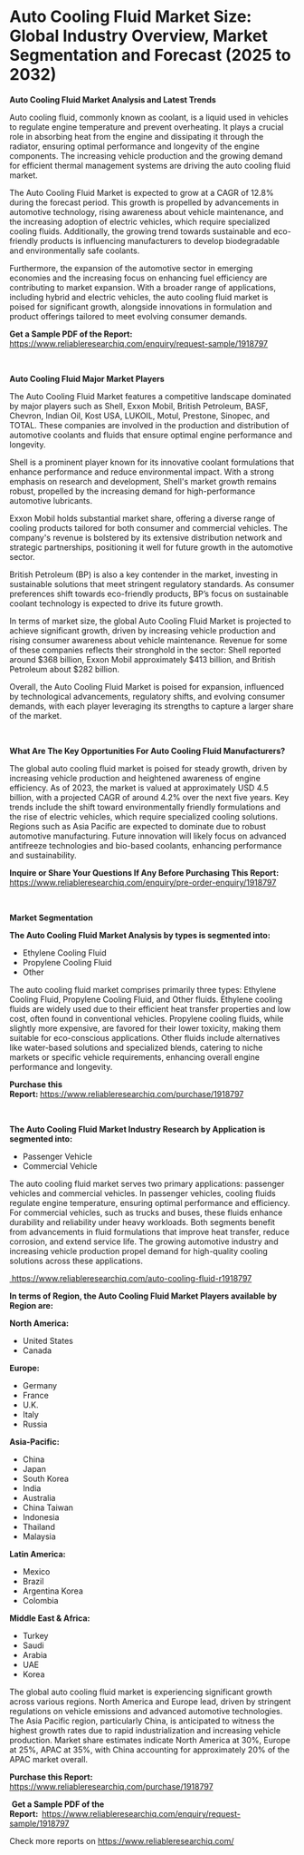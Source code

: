 <p><h1>Auto Cooling Fluid Market Size: Global Industry Overview, Market Segmentation and Forecast (2025 to 2032)</h1></p><p><strong>Auto Cooling Fluid Market Analysis and Latest Trends</strong></p>
<p><p>Auto cooling fluid, commonly known as coolant, is a liquid used in vehicles to regulate engine temperature and prevent overheating. It plays a crucial role in absorbing heat from the engine and dissipating it through the radiator, ensuring optimal performance and longevity of the engine components. The increasing vehicle production and the growing demand for efficient thermal management systems are driving the auto cooling fluid market.</p><p>The Auto Cooling Fluid Market is expected to grow at a CAGR of 12.8% during the forecast period. This growth is propelled by advancements in automotive technology, rising awareness about vehicle maintenance, and the increasing adoption of electric vehicles, which require specialized cooling fluids. Additionally, the growing trend towards sustainable and eco-friendly products is influencing manufacturers to develop biodegradable and environmentally safe coolants.</p><p>Furthermore, the expansion of the automotive sector in emerging economies and the increasing focus on enhancing fuel efficiency are contributing to market expansion. With a broader range of applications, including hybrid and electric vehicles, the auto cooling fluid market is poised for significant growth, alongside innovations in formulation and product offerings tailored to meet evolving consumer demands.</p></p>
<p><strong>Get a Sample PDF of the Report:&nbsp;</strong> <a href="https://www.reliableresearchiq.com/enquiry/request-sample/1918797?utm_campaign=2292&utm_medium=2&utm_source=Github&utm_content=ia&utm_term=28032025&utm_id=auto-cooling-fluid">https://www.reliableresearchiq.com/enquiry/request-sample/1918797</a></p>
<p>&nbsp;</p>
<p><strong>Auto Cooling Fluid Major Market Players</strong></p>
<p><p>The Auto Cooling Fluid Market features a competitive landscape dominated by major players such as Shell, Exxon Mobil, British Petroleum, BASF, Chevron, Indian Oil, Kost USA, LUKOIL, Motul, Prestone, Sinopec, and TOTAL. These companies are involved in the production and distribution of automotive coolants and fluids that ensure optimal engine performance and longevity.</p><p>Shell is a prominent player known for its innovative coolant formulations that enhance performance and reduce environmental impact. With a strong emphasis on research and development, Shell's market growth remains robust, propelled by the increasing demand for high-performance automotive lubricants.</p><p>Exxon Mobil holds substantial market share, offering a diverse range of cooling products tailored for both consumer and commercial vehicles. The company's revenue is bolstered by its extensive distribution network and strategic partnerships, positioning it well for future growth in the automotive sector.</p><p>British Petroleum (BP) is also a key contender in the market, investing in sustainable solutions that meet stringent regulatory standards. As consumer preferences shift towards eco-friendly products, BP’s focus on sustainable coolant technology is expected to drive its future growth.</p><p>In terms of market size, the global Auto Cooling Fluid Market is projected to achieve significant growth, driven by increasing vehicle production and rising consumer awareness about vehicle maintenance. Revenue for some of these companies reflects their stronghold in the sector: Shell reported around $368 billion, Exxon Mobil approximately $413 billion, and British Petroleum about $282 billion.</p><p>Overall, the Auto Cooling Fluid Market is poised for expansion, influenced by technological advancements, regulatory shifts, and evolving consumer demands, with each player leveraging its strengths to capture a larger share of the market.</p></p>
<p>&nbsp;</p>
<p><strong>What Are The Key Opportunities For Auto Cooling Fluid Manufacturers?</strong></p>
<p><p>The global auto cooling fluid market is poised for steady growth, driven by increasing vehicle production and heightened awareness of engine efficiency. As of 2023, the market is valued at approximately USD 4.5 billion, with a projected CAGR of around 4.2% over the next five years. Key trends include the shift toward environmentally friendly formulations and the rise of electric vehicles, which require specialized cooling solutions. Regions such as Asia Pacific are expected to dominate due to robust automotive manufacturing. Future innovation will likely focus on advanced antifreeze technologies and bio-based coolants, enhancing performance and sustainability.</p></p>
<p><strong>Inquire or Share Your Questions If Any Before Purchasing This Report:</strong> <a href="https://www.reliableresearchiq.com/enquiry/pre-order-enquiry/1918797?utm_campaign=2292&utm_medium=2&utm_source=Github&utm_content=ia&utm_term=28032025&utm_id=auto-cooling-fluid">https://www.reliableresearchiq.com/enquiry/pre-order-enquiry/1918797</a></p>
<p>&nbsp;</p>
<p><strong>Market Segmentation</strong></p>
<p><strong>The Auto Cooling Fluid Market Analysis by types is segmented into:</strong></p>
<p><ul><li>Ethylene Cooling Fluid</li><li>Propylene Cooling Fluid</li><li>Other</li></ul></p>
<p><p>The auto cooling fluid market comprises primarily three types: Ethylene Cooling Fluid, Propylene Cooling Fluid, and Other fluids. Ethylene cooling fluids are widely used due to their efficient heat transfer properties and low cost, often found in conventional vehicles. Propylene cooling fluids, while slightly more expensive, are favored for their lower toxicity, making them suitable for eco-conscious applications. Other fluids include alternatives like water-based solutions and specialized blends, catering to niche markets or specific vehicle requirements, enhancing overall engine performance and longevity.</p></p>
<p><strong>Purchase this Report:&nbsp;</strong><a href="https://www.reliableresearchiq.com/purchase/1918797?utm_campaign=2292&utm_medium=2&utm_source=Github&utm_content=ia&utm_term=28032025&utm_id=auto-cooling-fluid">https://www.reliableresearchiq.com/purchase/1918797</a></p>
<p>&nbsp;</p>
<p><strong>The Auto Cooling Fluid Market Industry Research by Application is segmented into:</strong></p>
<p><ul><li>Passenger Vehicle</li><li>Commercial Vehicle</li></ul></p>
<p><p>The auto cooling fluid market serves two primary applications: passenger vehicles and commercial vehicles. In passenger vehicles, cooling fluids regulate engine temperature, ensuring optimal performance and efficiency. For commercial vehicles, such as trucks and buses, these fluids enhance durability and reliability under heavy workloads. Both segments benefit from advancements in fluid formulations that improve heat transfer, reduce corrosion, and extend service life. The growing automotive industry and increasing vehicle production propel demand for high-quality cooling solutions across these applications.</p></p>
<p><a href="https://www.reliableresearchiq.com/auto-cooling-fluid-r1918797?utm_campaign=2292&utm_medium=2&utm_source=Github&utm_content=ia&utm_term=28032025&utm_id=auto-cooling-fluid">&nbsp;https://www.reliableresearchiq.com/auto-cooling-fluid-r1918797</a></p>
<p><strong>In terms of Region, the Auto Cooling Fluid Market Players available by Region are:</strong></p>
<p>
    <p> <strong> North America: </strong>
        <ul>
            <li>United States</li>
            <li>Canada</li>
        </ul>
        </p> 
    <p> <strong> Europe: </strong>
        <ul>
            <li>Germany</li>
            <li>France</li>
            <li>U.K.</li>
            <li>Italy</li>
            <li>Russia</li>
        </ul>
        </p> 
    <p> <strong> Asia-Pacific: </strong>
        <ul>
            <li>China</li>
            <li>Japan</li>
            <li>South Korea</li>
            <li>India</li>
            <li>Australia</li>
            <li>China Taiwan</li>
            <li>Indonesia</li>
            <li>Thailand</li>
            <li>Malaysia</li>
        </ul>
        </p> 
    <p> <strong> Latin America: </strong>
        <ul>
            <li>Mexico</li>
            <li>Brazil</li>
            <li>Argentina Korea</li>
            <li>Colombia</li>
        </ul>
        </p> 
    <p> <strong> Middle East & Africa: </strong>
        <ul>
            <li>Turkey</li>
            <li>Saudi</li>
            <li>Arabia</li>
            <li>UAE</li>
            <li>Korea</li>
        </ul>
    </p>
    </p>
<p><p>The global auto cooling fluid market is experiencing significant growth across various regions. North America and Europe lead, driven by stringent regulations on vehicle emissions and advanced automotive technologies. The Asia Pacific region, particularly China, is anticipated to witness the highest growth rates due to rapid industrialization and increasing vehicle production. Market share estimates indicate North America at 30%, Europe at 25%, APAC at 35%, with China accounting for approximately 20% of the APAC market overall.</p></p>
<p><strong>Purchase this Report: </strong><a href="https://www.reliableresearchiq.com/purchase/1918797?utm_campaign=2292&utm_medium=2&utm_source=Github&utm_content=ia&utm_term=28032025&utm_id=auto-cooling-fluid">https://www.reliableresearchiq.com/purchase/1918797</a></p>
<p>&nbsp;<strong>Get a Sample PDF of the Report:&nbsp;&nbsp;</strong><a href="https://www.reliableresearchiq.com/enquiry/request-sample/1918797?utm_campaign=2292&utm_medium=2&utm_source=Github&utm_content=ia&utm_term=28032025&utm_id=auto-cooling-fluid">https://www.reliableresearchiq.com/enquiry/request-sample/1918797</a></p>
<p><strong></strong></p>
<p>Check more reports on <a href="https://www.reliableresearchiq.com/?utm_campaign=2292&utm_medium=2&utm_source=Github&utm_content=ia&utm_term=28032025&utm_id=auto-cooling-fluid">https://www.reliableresearchiq.com/</a></p>